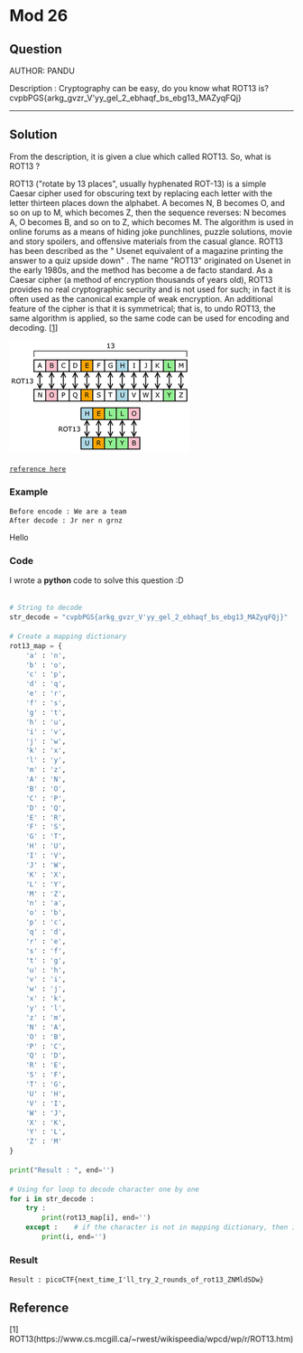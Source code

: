 # Mod 26



## Question

AUTHOR: PANDU

Description :
Cryptography can be easy, do you know what ROT13 is? cvpbPGS{arkg_gvzr_V'yy_gel_2_ebhaqf_bs_ebg13_MAZyqFQj}

<hr>

## Solution
From the description, it is given a clue which called ROT13. So, what is ROT13 ?

ROT13 ("rotate by 13 places", usually hyphenated ROT-13) is a simple Caesar cipher used for obscuring text by replacing each letter with the letter thirteen places down the alphabet. A becomes N, B becomes O, and so on up to M, which becomes Z, then the sequence reverses: N becomes A, O becomes B, and so on to Z, which becomes M. The algorithm is used in online forums as a means of hiding joke punchlines, puzzle solutions, movie and story spoilers, and offensive materials from the casual glance. ROT13 has been described as the " Usenet equivalent of a magazine printing the answer to a quiz upside down" . The name "ROT13" originated on Usenet in the early 1980s, and the method has become a de facto standard. As a Caesar cipher (a method of encryption thousands of years old), ROT13 provides no real cryptographic security and is not used for such; in fact it is often used as the canonical example of weak encryption. An additional feature of the cipher is that it is symmetrical; that is, to undo ROT13, the same algorithm is applied, so the same code can be used for encoding and decoding. [[1](#1)]

![ROT13](././rot13.png)

[`reference here`](https://www.cs.mcgill.ca/~rwest/wikispeedia/wpcd/wp/r/ROT13.htm)

### Example

```
Before encode : We are a team
After decode : Jr ner n grnz
```

<div id='1'>Hello</div>

### Code

I wrote a **python** code to solve this question :D

```python

# String to decode
str_decode = "cvpbPGS{arkg_gvzr_V'yy_gel_2_ebhaqf_bs_ebg13_MAZyqFQj}"

# Create a mapping dictionary
rot13_map = {
    'a' : 'n',
    'b' : 'o',
    'c' : 'p',
    'd' : 'q',
    'e' : 'r',
    'f' : 's',
    'g' : 't',
    'h' : 'u',
    'i' : 'v',
    'j' : 'w',
    'k' : 'x',
    'l' : 'y',
    'm' : 'z',
    'A' : 'N',
    'B' : 'O',
    'C' : 'P',
    'D' : 'Q',
    'E' : 'R',
    'F' : 'S',
    'G' : 'T',
    'H' : 'U',
    'I' : 'V',
    'J' : 'W',
    'K' : 'X',
    'L' : 'Y',
    'M' : 'Z',
    'n' : 'a',
    'o' : 'b',
    'p' : 'c',
    'q' : 'd',
    'r' : 'e',
    's' : 'f',
    't' : 'g',
    'u' : 'h',
    'v' : 'i',
    'w' : 'j',
    'x' : 'k',
    'y' : 'l',
    'z' : 'm',
    'N' : 'A',
    'O' : 'B',
    'P' : 'C',
    'Q' : 'D',
    'R' : 'E',
    'S' : 'F',
    'T' : 'G',
    'U' : 'H',
    'V' : 'I',
    'W' : 'J',
    'X' : 'K',
    'Y' : 'L',
    'Z' : 'M'
}

print("Result : ", end='')

# Using for loop to decode character one by one
for i in str_decode :
    try :
        print(rot13_map[i], end='')
    except :    # if the character is not in mapping dictionary, then it will print out directly (example : The symbol { } )
        print(i, end='')
```

### Result

```
Result : picoCTF{next_time_I'll_try_2_rounds_of_rot13_ZNMldSDw}
```

## Reference

<p id="1">
    [1] ROT13(<a>https://www.cs.mcgill.ca/~rwest/wikispeedia/wpcd/wp/r/ROT13.htm</a>)
</p>